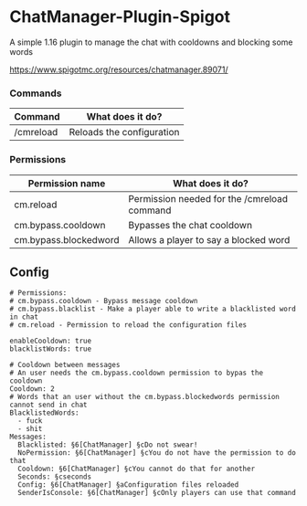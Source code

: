 # ChatManager-Plugin-Spigot
A simple 1.16 plugin to manage the chat with cooldowns and blocking some words

https://www.spigotmc.org/resources/chatmanager.89071/

### Commands
| Command    | What does it do? |
| ------------- |-------------|
| /cmreload | Reloads the configuration |

### Permissions
| Permission name    | What does it do? |
| ------------- |-------------|
| cm.reload | Permission needed for the /cmreload command |
| cm.bypass.cooldown | Bypasses the chat cooldown |
| cm.bypass.blockedword | Allows a player to say a blocked word |

## Config
```
# Permissions:
# cm.bypass.cooldown - Bypass message cooldown
# cm.bypass.blacklist - Make a player able to write a blacklisted word in chat
# cm.reload - Permission to reload the configuration files

enableCooldown: true
blacklistWords: true

# Cooldown between messages
# An user needs the cm.bypass.cooldown permission to bypas the cooldown
Cooldown: 2
# Words that an user without the cm.bypass.blockedwords permission cannot send in chat
BlacklistedWords:
  - fuck
  - shit
Messages:
  Blacklisted: §6[ChatManager] §cDo not swear!
  NoPermission: §6[ChatManager] §cYou do not have the permission to do that
  Cooldown: §6[ChatManager] §cYou cannot do that for another
  Seconds: §cseconds
  Config: §6[ChatManager] §aConfiguration files reloaded
  SenderIsConsole: §6[ChatManager] §cOnly players can use that command

```
